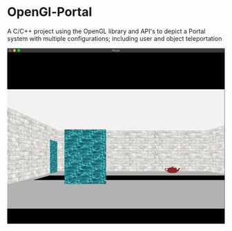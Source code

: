 # OpenGl-Portal
A C/C++ project using the OpenGL library and API's to depict a Portal system
with multiple configurations; including user and object teleportation

![alt text](screenshots/1.png "Room1:User Teleportation(1)")
